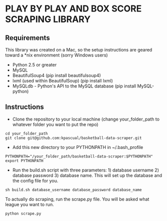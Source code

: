 # PLAY BY PLAY AND BOX SCORE SCRAPING LIBRARY


## Requirements


This library was created on a Mac, so the setup instructions are geared toward a *nix environment (sorry Windows users)

* Python 2.5 or greater
* MySQL
* BeautifulSoup4 (pip install beautifulsoup4)
* lxml (used within BeautifulSoup) (pip install lxml)
* MySQLdb - Python's API to the MySQL database (pip install MySQL-python)


## Instructions


* Clone the repository to your local machine (change your_folder_path to whatever folder you want to put the repo)

```
cd your_folder_path
git clone git@github.com:kpascual/basketball-data-scraper.git
```

* Add this new directory to your PYTHONPATH in ~/.bash_profile

```
PYTHONPATH="/your_folder_path/basketball-data-scraper:$PYTHONPATH"
export PYTHONPATH
```

* Run the build.sh script with three parameters: 1) database username 2) database password 3) database name. This will set up the database and the config file for you.


```
sh build.sh database_username database_password database_name
```

To actually do scraping, run the scrape.py file. You will be asked what league you want to run.

```
python scrape.py
```

